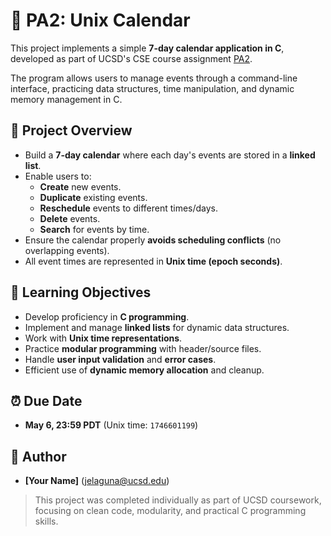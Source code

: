 # 📅 PA2: Unix Calendar

This project implements a simple **7-day calendar application in C**, developed as part of UCSD's CSE course assignment [PA2](https://cse29.site/pa2).

The program allows users to manage events through a command-line interface, practicing data structures, time manipulation, and dynamic memory management in C.

## 📝 Project Overview
- Build a **7-day calendar** where each day's events are stored in a **linked list**.
- Enable users to:
  - **Create** new events.
  - **Duplicate** existing events.
  - **Reschedule** events to different times/days.
  - **Delete** events.
  - **Search** for events by time.
- Ensure the calendar properly **avoids scheduling conflicts** (no overlapping events).
- All event times are represented in **Unix time (epoch seconds)**.

## 🎯 Learning Objectives
- Develop proficiency in **C programming**.
- Implement and manage **linked lists** for dynamic data structures.
- Work with **Unix time representations**.
- Practice **modular programming** with header/source files.
- Handle **user input validation** and **error cases**.
- Efficient use of **dynamic memory allocation** and cleanup.

## ⏰ Due Date
- **May 6, 23:59 PDT** (Unix time: `1746601199`)

## 👤 Author
- **[Your Name]** (jelaguna@ucsd.edu)

> This project was completed individually as part of UCSD coursework, focusing on clean code, modularity, and practical C programming skills.
